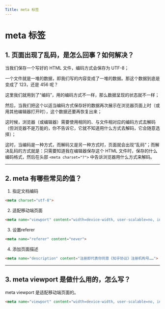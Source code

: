 ```yaml
---
Title: meta 标签
---
```


# meta 标签

## 1. 页面出现了乱码，是怎么回事？如何解决？

当我们保存一个写好的 HTML 文件，编码方式会保存为 UTF-8；

一个文件就是一堆的数据，即我们写的内容变成了一堆的数据。那这个数据到底是变成了 123，还是 456 呢？

这里我们就用到了“编码”，用的编码方式不一样，那么数据呈现的状态就不一样；

然后，当我们把这个以适当编码方式保存好的数据再次展示在浏览器页面上时（或用其他编辑器打开时），这个数据还要再恢复出来；

这时候，浏览器（或编辑器）需要使用相同的、与文件相对应的编码方式去解码（但浏览器不是万能的，你不告诉它，它就不知道用什么方式去解码，它会随意选择）；

这时，当编码是一种方式，而解码又是另一种方式时，页面就会出现“乱码”；而解决乱码的方式就是：只需要知道我在编辑器保存这个 HTML 文件时，保存的什么编码格式，然后在头部 `<meta charset="?">` 中告诉浏览器用什么方式来解码。

***

## 2. meta 有哪些常见的值？

1. 指定文档编码

```html
<meta charset="utf-8">
```

2. 适配移动端页面

```html
<meta name="viewport" content="width=device-width, user-scalable=no, initial-scale=1.0, maximum-scale=1.0, minimum-scale=1.0">
```

3. 设置referer

```html
<meta name="referer" content="never">
```

4. 添加页面描述

```html
<meta name="description" content="注册即代表你同意《知乎协议》注册机构号……">
```

***

## 3. meta viewport 是做什么用的，怎么写？
meta viewport 是适配移动端页面的。

```html
<meta name="viewport" content="width=device-width, user-scalable=no, initial-scale=1.0, maximum-scale=1.0, minimum-scale=1.0">
```

